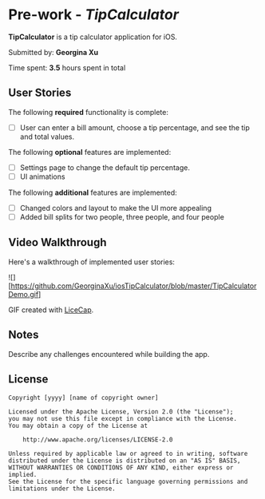 # Pre-work - *TipCalculator*

**TipCalculator** is a tip calculator application for iOS.

Submitted by: **Georgina Xu**

Time spent: **3.5** hours spent in total

## User Stories

The following **required** functionality is complete:

* [ ] User can enter a bill amount, choose a tip percentage, and see the tip and total values.

The following **optional** features are implemented:
* [ ] Settings page to change the default tip percentage.
* [ ] UI animations

The following **additional** features are implemented:
* [ ] Changed colors and layout to make the UI more appealing
* [ ] Added bill splits for two people, three people, and four people

## Video Walkthrough 

Here's a walkthrough of implemented user stories:

![][https://github.com/GeorginaXu/iosTipCalculator/blob/master/TipCalculatorDemo.gif]

GIF created with [LiceCap](http://www.cockos.com/licecap/).

## Notes

Describe any challenges encountered while building the app.

## License

    Copyright [yyyy] [name of copyright owner]

    Licensed under the Apache License, Version 2.0 (the "License");
    you may not use this file except in compliance with the License.
    You may obtain a copy of the License at

        http://www.apache.org/licenses/LICENSE-2.0

    Unless required by applicable law or agreed to in writing, software
    distributed under the License is distributed on an "AS IS" BASIS,
    WITHOUT WARRANTIES OR CONDITIONS OF ANY KIND, either express or implied.
    See the License for the specific language governing permissions and
    limitations under the License.
